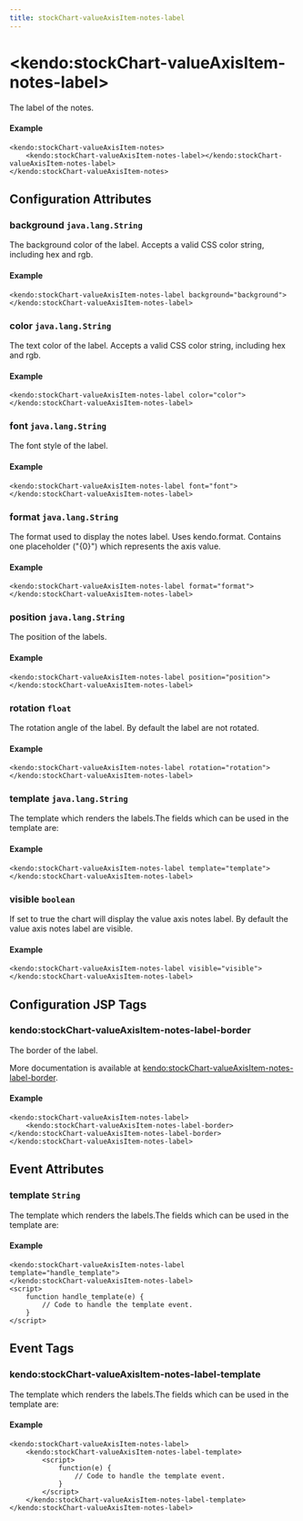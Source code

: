 ```yaml
---
title: stockChart-valueAxisItem-notes-label
---
```


# \<kendo:stockChart-valueAxisItem-notes-label\>

The label of the notes.

#### Example
    <kendo:stockChart-valueAxisItem-notes>
        <kendo:stockChart-valueAxisItem-notes-label></kendo:stockChart-valueAxisItem-notes-label>
    </kendo:stockChart-valueAxisItem-notes>

## Configuration Attributes

### background `java.lang.String`

The background color of the label. Accepts a valid CSS color string, including hex and rgb.

#### Example
    <kendo:stockChart-valueAxisItem-notes-label background="background">
    </kendo:stockChart-valueAxisItem-notes-label>

### color `java.lang.String`

The text color of the label. Accepts a valid CSS color string, including hex and rgb.

#### Example
    <kendo:stockChart-valueAxisItem-notes-label color="color">
    </kendo:stockChart-valueAxisItem-notes-label>

### font `java.lang.String`

The font style of the label.

#### Example
    <kendo:stockChart-valueAxisItem-notes-label font="font">
    </kendo:stockChart-valueAxisItem-notes-label>

### format `java.lang.String`

The format used to display the notes label. Uses kendo.format. Contains one placeholder ("{0}") which represents the axis value.

#### Example
    <kendo:stockChart-valueAxisItem-notes-label format="format">
    </kendo:stockChart-valueAxisItem-notes-label>

### position `java.lang.String`

The position of the labels.

#### Example
    <kendo:stockChart-valueAxisItem-notes-label position="position">
    </kendo:stockChart-valueAxisItem-notes-label>

### rotation `float`

The rotation angle of the label. By default the label are not rotated.

#### Example
    <kendo:stockChart-valueAxisItem-notes-label rotation="rotation">
    </kendo:stockChart-valueAxisItem-notes-label>

### template `java.lang.String`

The template which renders the labels.The fields which can be used in the template are:

#### Example
    <kendo:stockChart-valueAxisItem-notes-label template="template">
    </kendo:stockChart-valueAxisItem-notes-label>

### visible `boolean`

If set to true the chart will display the value axis notes label. By default the value axis notes label are visible.

#### Example
    <kendo:stockChart-valueAxisItem-notes-label visible="visible">
    </kendo:stockChart-valueAxisItem-notes-label>


##  Configuration JSP Tags

### kendo:stockChart-valueAxisItem-notes-label-border

The border of the label.

More documentation is available at [kendo:stockChart-valueAxisItem-notes-label-border](/kendo-ui/api/wrappers/jsp/stockchart/valueaxisitem-notes-label-border).

#### Example

    <kendo:stockChart-valueAxisItem-notes-label>
        <kendo:stockChart-valueAxisItem-notes-label-border></kendo:stockChart-valueAxisItem-notes-label-border>
    </kendo:stockChart-valueAxisItem-notes-label>


## Event Attributes

### template `String`

The template which renders the labels.The fields which can be used in the template are:


#### Example
    <kendo:stockChart-valueAxisItem-notes-label template="handle_template">
    </kendo:stockChart-valueAxisItem-notes-label>
    <script>
        function handle_template(e) {
            // Code to handle the template event.
        }
    </script>

## Event Tags

### kendo:stockChart-valueAxisItem-notes-label-template

The template which renders the labels.The fields which can be used in the template are:


#### Example
    <kendo:stockChart-valueAxisItem-notes-label>
        <kendo:stockChart-valueAxisItem-notes-label-template>
            <script>
                function(e) {
                    // Code to handle the template event.
                }
            </script>
        </kendo:stockChart-valueAxisItem-notes-label-template>
    </kendo:stockChart-valueAxisItem-notes-label>


